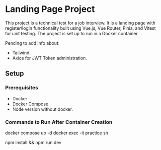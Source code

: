 # Landing Page Project

This project is a technical test for a job interview. It is a landing page with register/login functionality built using Vue.js, Vue Router, Pinia, and Vitest for unit testing. The project is set up to run in a Docker container. 

Pending to add info about: 
- Tailwind.
- Axios for JWT Token administration.

## Setup

### Prerequisites

- Docker
- Docker Compose
- Node version without docker.

### Commands to Run After Container Creation

docker compose up -d 
docker exec -it practice sh

npm install && npm run dev
